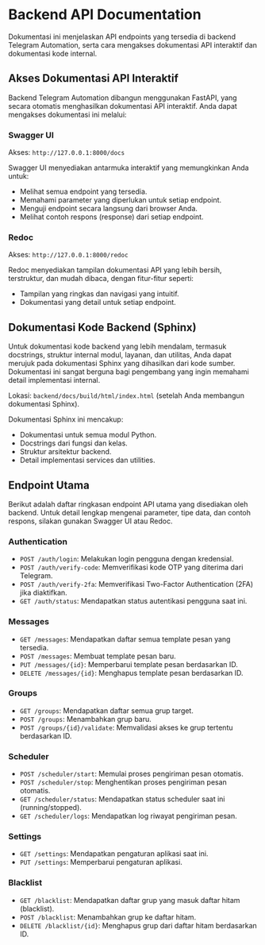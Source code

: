 # Backend API Documentation

Dokumentasi ini menjelaskan API endpoints yang tersedia di backend Telegram Automation, serta cara mengakses dokumentasi API interaktif dan dokumentasi kode internal.

## Akses Dokumentasi API Interaktif

Backend Telegram Automation dibangun menggunakan FastAPI, yang secara otomatis menghasilkan dokumentasi API interaktif. Anda dapat mengakses dokumentasi ini melalui:

### Swagger UI
Akses: `http://127.0.0.1:8000/docs`

Swagger UI menyediakan antarmuka interaktif yang memungkinkan Anda untuk:
- Melihat semua endpoint yang tersedia.
- Memahami parameter yang diperlukan untuk setiap endpoint.
- Menguji endpoint secara langsung dari browser Anda.
- Melihat contoh respons (response) dari setiap endpoint.

### Redoc
Akses: `http://127.0.0.1:8000/redoc`

Redoc menyediakan tampilan dokumentasi API yang lebih bersih, terstruktur, dan mudah dibaca, dengan fitur-fitur seperti:
- Tampilan yang ringkas dan navigasi yang intuitif.
- Dokumentasi yang detail untuk setiap endpoint.

## Dokumentasi Kode Backend (Sphinx)

Untuk dokumentasi kode backend yang lebih mendalam, termasuk docstrings, struktur internal modul, layanan, dan utilitas, Anda dapat merujuk pada dokumentasi Sphinx yang dihasilkan dari kode sumber. Dokumentasi ini sangat berguna bagi pengembang yang ingin memahami detail implementasi internal.

Lokasi: `backend/docs/build/html/index.html` (setelah Anda membangun dokumentasi Sphinx).

Dokumentasi Sphinx ini mencakup:
- Dokumentasi untuk semua modul Python.
- Docstrings dari fungsi dan kelas.
- Struktur arsitektur backend.
- Detail implementasi services dan utilities.

## Endpoint Utama

Berikut adalah daftar ringkasan endpoint API utama yang disediakan oleh backend. Untuk detail lengkap mengenai parameter, tipe data, dan contoh respons, silakan gunakan Swagger UI atau Redoc.

### Authentication
- `POST /auth/login`: Melakukan login pengguna dengan kredensial.
- `POST /auth/verify-code`: Memverifikasi kode OTP yang diterima dari Telegram.
- `POST /auth/verify-2fa`: Memverifikasi Two-Factor Authentication (2FA) jika diaktifkan.
- `GET /auth/status`: Mendapatkan status autentikasi pengguna saat ini.

### Messages
- `GET /messages`: Mendapatkan daftar semua template pesan yang tersedia.
- `POST /messages`: Membuat template pesan baru.
- `PUT /messages/{id}`: Memperbarui template pesan berdasarkan ID.
- `DELETE /messages/{id}`: Menghapus template pesan berdasarkan ID.

### Groups
- `GET /groups`: Mendapatkan daftar semua grup target.
- `POST /groups`: Menambahkan grup baru.
- `POST /groups/{id}/validate`: Memvalidasi akses ke grup tertentu berdasarkan ID.

### Scheduler
- `POST /scheduler/start`: Memulai proses pengiriman pesan otomatis.
- `POST /scheduler/stop`: Menghentikan proses pengiriman pesan otomatis.
- `GET /scheduler/status`: Mendapatkan status scheduler saat ini (running/stopped).
- `GET /scheduler/logs`: Mendapatkan log riwayat pengiriman pesan.

### Settings
- `GET /settings`: Mendapatkan pengaturan aplikasi saat ini.
- `PUT /settings`: Memperbarui pengaturan aplikasi.

### Blacklist
- `GET /blacklist`: Mendapatkan daftar grup yang masuk daftar hitam (blacklist).
- `POST /blacklist`: Menambahkan grup ke daftar hitam.
- `DELETE /blacklist/{id}`: Menghapus grup dari daftar hitam berdasarkan ID.




